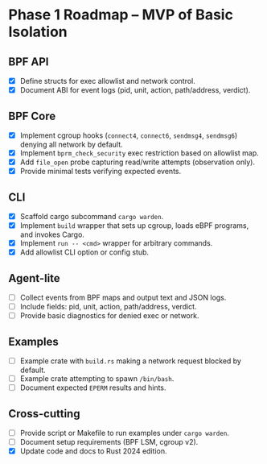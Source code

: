 # Phase 1 Roadmap – MVP of Basic Isolation

## BPF API
- [x] Define structs for exec allowlist and network control.
- [x] Document ABI for event logs (pid, unit, action, path/address, verdict).

## BPF Core
- [x] Implement cgroup hooks (`connect4`, `connect6`, `sendmsg4`, `sendmsg6`) denying all network by default.
- [x] Implement `bprm_check_security` exec restriction based on allowlist map.
- [x] Add `file_open` probe capturing read/write attempts (observation only).
- [x] Provide minimal tests verifying expected events.

## CLI
- [x] Scaffold cargo subcommand `cargo warden`.
- [x] Implement `build` wrapper that sets up cgroup, loads eBPF programs, and invokes Cargo.
- [x] Implement `run -- <cmd>` wrapper for arbitrary commands.
- [x] Add allowlist CLI option or config stub.

## Agent-lite
- [ ] Collect events from BPF maps and output text and JSON logs.
- [ ] Include fields: pid, unit, action, path/address, verdict.
- [ ] Provide basic diagnostics for denied exec or network.

## Examples
- [ ] Example crate with `build.rs` making a network request blocked by default.
- [ ] Example crate attempting to spawn `/bin/bash`.
- [ ] Document expected `EPERM` results and hints.

## Cross-cutting
- [ ] Provide script or Makefile to run examples under `cargo warden`.
- [ ] Document setup requirements (BPF LSM, cgroup v2).
- [x] Update code and docs to Rust 2024 edition.
